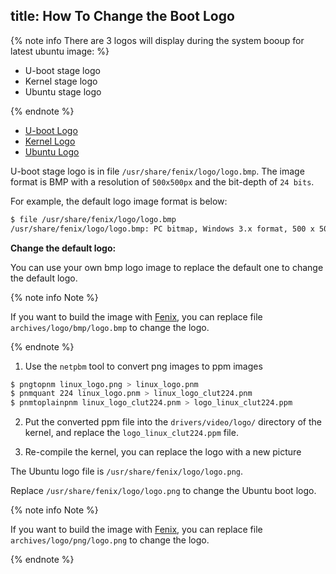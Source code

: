title: How To Change the Boot Logo
---

{% note info There are 3 logos will display during the system booup for latest ubuntu image: %}

* U-boot stage logo
* Kernel stage logo
* Ubuntu stage logo

{% endnote %}

<ul class="nav nav-tabs" id="myTab" role="tablist">
  <li class="nav-item" role="presentation">
    <a class="nav-link active" id="uboot-tab" data-toggle="tab" href="#uboot" role="tab" aria-controls="uboot" aria-selected="true">U-boot Logo</a>
  </li>
  <li class="nav-item" role="presentation">
    <a class="nav-link" id="kernel-tab" data-toggle="tab" href="#kernel" role="tab" aria-controls="kernel" aria-selected="false">Kernel Logo</a>
  </li>
  <li class="nav-item" role="presentation">
    <a class="nav-link" id="ubuntu-tab" data-toggle="tab" href="#ubuntu" role="tab" aria-controls="ubuntu" aria-selected="false">Ubuntu Logo</a>
  </li>
</ul>
<div class="tab-content" id="myTabContent">
<div class="tab-pane fade show active" id="uboot" role="tabpanel" aria-labelledby="uboot-tab">

U-boot stage logo is in file `/usr/share/fenix/logo/logo.bmp`.
The image format is BMP with a resolution of `500x500px` and the bit-depth of `24 bits`.

For example, the default logo image format is below:

```bash
$ file /usr/share/fenix/logo/logo.bmp
/usr/share/fenix/logo/logo.bmp: PC bitmap, Windows 3.x format, 500 x 500 x 24, image size 750002, resolution 2834 x 2834 px/m, cbSize 750056, bits offset 54
```

**Change the default logo:**

You can use your own bmp logo image to replace the default one to change the default logo.

{% note info Note %}

If you want to build the image with [Fenix](https://github.com/khadas/fenix), you can replace file `archives/logo/bmp/logo.bmp` to change the logo.

{% endnote %}

</div>
<div class="tab-pane fade show" id="kernel" role="tabpanel" aria-labelledby="kernel-tab">

1. Use the `netpbm` tool to convert png images to ppm images

```sh
$ pngtopnm linux_logo.png > linux_logo.pnm
$ pnmquant 224 linux_logo.pnm > linux_logo_clut224.pnm
$ pnmtoplainpnm linux_logo_clut224.pnm > logo_linux_clut224.ppm
```

2. Put the converted ppm file into the `drivers/video/logo/` directory of the kernel, and replace the `logo_linux_clut224.ppm` file.

3. Re-compile the kernel, you can replace the logo with a new picture

</div>
<div class="tab-pane fade show" id="ubuntu" role="tabpanel" aria-labelledby="ubuntu-tab">

The Ubuntu logo file is `/usr/share/fenix/logo/logo.png`.

Replace `/usr/share/fenix/logo/logo.png` to change the Ubuntu boot logo.

{% note info Note %}

If you want to build the image with [Fenix](https://github.com/khadas/fenix), you can replace file `archives/logo/png/logo.png` to change the logo.

{% endnote %}


</div>
</div>
